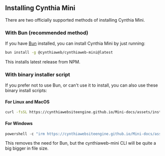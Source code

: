 ## Installing Cynthia Mini

There are two officially supported methods of installing Cynthia Mini.

### With Bun (recommended method)

If you have [Bun](https://bun.sh/) installed, you can install Cynthia Mini by just running:

```sh
bun install -g @cynthiaweb/cynthiaweb-mini@latest
```

This installs latest release from NPM.

### With binary installer script

If you prefer not to use Bun, or can't use it to install, you can also use these binary install scripts:

#### For Linux and MacOS

```bash
curl -fsSL https://cynthiawebsiteengine.github.io/Mini-docs/assets/install.sh | bash
```

#### For Windows

```powershell
powershell -c "irm https://cynthiawebsiteengine.github.io/Mini-docs/assets/install.ps1 | iex"
```

This removes the need for Bun, but the cynthiaweb-mini CLI will be quite a big bigger in file size.
